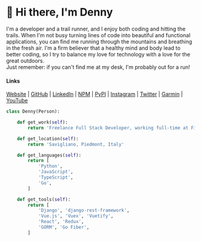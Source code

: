# 👋 Hi there, I'm Denny

I'm a developer and a trail runner, and I enjoy both coding and hitting the trails.
When I'm not busy turning lines of code into beautiful and functional applications,
you can find me running through the mountains and breathing in the fresh air.
I'm a firm believer that a healthy mind and body lead to better coding,
so I try to balance my love for technology with a love for the great outdoors.<br>
Just remember: if you can't find me at my desk, I'm probably out for a run!


#### Links

[Website](https://www.dennybiasiolli.com/)
|
[GitHub](https://github.com/dennybiasiolli/)
|
[LinkedIn](https://www.linkedin.com/in/dennybiasiolli/)
|
[NPM](https://www.npmjs.com/~dennybiasiolli)
|
[PyPI](https://pypi.org/user/dennybiasiolli/)
|
[Instagram](https://www.instagram.com/dennybiasiolli/)
|
[Twitter](https://twitter.com/dennybiasiolli)
|
[Garmin](https://connect.garmin.com/modern/profile/dennybiasiolli)
|
[YouTube](https://www.youtube.com/user/dennybiasiolli)


```py
class Denny(Person):

    def get_work(self):
        return 'Freelance Full Stack Developer, working full-time at Fingerprint'

    def get_location(self):
        return 'Savigliano, Piedmont, Italy'

    def get_languages(self):
        return [
            'Python',
            'JavaScript',
            'TypeScript',
            'Go',
        ]

    def get_tools(self):
        return [
            'Django', 'django-rest-framework',
            'Vue.js', 'Vuex', 'Vuetify',
            'React', 'Redux',
            'GORM', 'Go Fiber',
        ]
```

<!--
**dennybiasiolli/dennybiasiolli** is a ✨ _special_ ✨ repository because its `README.md` (this file) appears on your GitHub profile.

Here are some ideas to get you started:

- 👨🏻‍💻  About Me
- 🔭 I’m currently working on ...
- 🌱 I’m currently learning ...
- 👯 I’m looking to collaborate on ...
- 🤔 I’m looking for help with ...
- 💬 Ask me about ...
- 📫 How to reach me: ...
- 😄 Pronouns: ...
- ⚡ Fun fact: ...
-->
